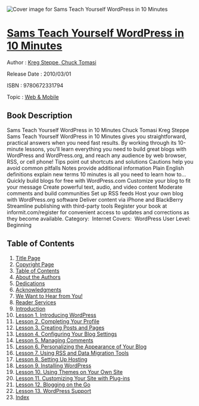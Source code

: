 ![Cover image for Sams Teach Yourself WordPress in 10 Minutes](https://imgdetail.ebookreading.net/cover/cover/web_mobile/EB9780672331794.jpg)

[Sams Teach Yourself WordPress in 10 Minutes](https://ebookreading.net/view/book/Sams+Teach+Yourself+WordPress+in+10+Minutes-EB9780672331794_1.html "Sams Teach Yourself WordPress in 10 Minutes")
====================================================================================================================

Author : [Kreg Steppe](https://ebookreading.net/search/author/Kreg+Steppe),[ Chuck Tomasi](https://ebookreading.net/search/author/+Chuck+Tomasi)

Release Date : 2010/03/01

ISBN : 9780672331794

Topic : [Web & Mobile](https://ebookreading.net/search/category/web-mobile)

Book Description
-----------------

Sams Teach Yourself WordPress in 10 Minutes
Chuck Tomasi
Kreg Steppe
Sams Teach Yourself WordPress in 10 Minutes gives you straightforward, practical answers when you need fast results. By working through its 10-minute lessons, you’ll learn everything you need to build great blogs with WordPress and WordPress.org, and reach any audience by web browser, RSS, or cell phone!
Tips point out shortcuts and solutions
Cautions help you avoid common pitfalls
Notes provide additional information
Plain English definitions explain new terms
10 minutes is all you need to learn how to…
Quickly build blogs for free with WordPress.com
Customize your blog to fit your message
Create powerful text, audio, and video content
Moderate comments and build communities
Set up RSS feeds
Host your own blog with WordPress.org software
Deliver content via iPhone and BlackBerry
Streamline publishing with third-party tools
Register your book at informit.com/register for convenient access to updates and corrections as they become available.
Category:  Internet
Covers:  WordPress
User Level:  Beginning
              
Table of Contents
-----------------

1. [Title Page](https://ebookreading.net/view/book/Sams+Teach+Yourself+WordPress+in+10+Minutes-EB9780672331794_2.html#title)
1. [Copyright Page](https://ebookreading.net/view/book/Sams+Teach+Yourself+WordPress+in+10+Minutes-EB9780672331794_2.html#copy)
1. [Table of Contents](https://ebookreading.net/view/book/Sams+Teach+Yourself+WordPress+in+10+Minutes-EB9780672331794_3.html#toc1)
1. [About the Authors](https://ebookreading.net/view/book/Sams+Teach+Yourself+WordPress+in+10+Minutes-EB9780672331794_4.html)
1. [Dedications](https://ebookreading.net/view/book/Sams+Teach+Yourself+WordPress+in+10+Minutes-EB9780672331794_4.html#ded01)
1. [Acknowledgments](https://ebookreading.net/view/book/Sams+Teach+Yourself+WordPress+in+10+Minutes-EB9780672331794_5.html)
1. [We Want to Hear from You!](https://ebookreading.net/view/book/Sams+Teach+Yourself+WordPress+in+10+Minutes-EB9780672331794_6.html)
1. [Reader Services](https://ebookreading.net/view/book/Sams+Teach+Yourself+WordPress+in+10+Minutes-EB9780672331794_7.html)
1. [Introduction](https://ebookreading.net/view/book/Sams+Teach+Yourself+WordPress+in+10+Minutes-EB9780672331794_8.html)
1. [Lesson 1. Introducing WordPress](https://ebookreading.net/view/book/Sams+Teach+Yourself+WordPress+in+10+Minutes-EB9780672331794_9.html)
1. [Lesson 2. Completing Your Profile](https://ebookreading.net/view/book/Sams+Teach+Yourself+WordPress+in+10+Minutes-EB9780672331794_10.html)
1. [Lesson 3. Creating Posts and Pages](https://ebookreading.net/view/book/Sams+Teach+Yourself+WordPress+in+10+Minutes-EB9780672331794_11.html)
1. [Lesson 4. Configuring Your Blog Settings](https://ebookreading.net/view/book/Sams+Teach+Yourself+WordPress+in+10+Minutes-EB9780672331794_12.html)
1. [Lesson 5. Managing Comments](https://ebookreading.net/view/book/Sams+Teach+Yourself+WordPress+in+10+Minutes-EB9780672331794_13.html)
1. [Lesson 6. Personalizing the Appearance of Your Blog](https://ebookreading.net/view/book/Sams+Teach+Yourself+WordPress+in+10+Minutes-EB9780672331794_14.html)
1. [Lesson 7. Using RSS and Data Migration Tools](https://ebookreading.net/view/book/Sams+Teach+Yourself+WordPress+in+10+Minutes-EB9780672331794_15.html)
1. [Lesson 8. Setting Up Hosting](https://ebookreading.net/view/book/Sams+Teach+Yourself+WordPress+in+10+Minutes-EB9780672331794_16.html)
1. [Lesson 9. Installing WordPress](https://ebookreading.net/view/book/Sams+Teach+Yourself+WordPress+in+10+Minutes-EB9780672331794_17.html)
1. [Lesson 10. Using Themes on Your Own Site](https://ebookreading.net/view/book/Sams+Teach+Yourself+WordPress+in+10+Minutes-EB9780672331794_18.html)
1. [Lesson 11. Customizing Your Site with Plug-ins](https://ebookreading.net/view/book/Sams+Teach+Yourself+WordPress+in+10+Minutes-EB9780672331794_19.html)
1. [Lesson 12. Blogging on the Go](https://ebookreading.net/view/book/Sams+Teach+Yourself+WordPress+in+10+Minutes-EB9780672331794_20.html)
1. [Lesson 13. WordPress Support](https://ebookreading.net/view/book/Sams+Teach+Yourself+WordPress+in+10+Minutes-EB9780672331794_21.html)
1. [Index](https://ebookreading.net/view/book/Sams+Teach+Yourself+WordPress+in+10+Minutes-EB9780672331794_22.html)
